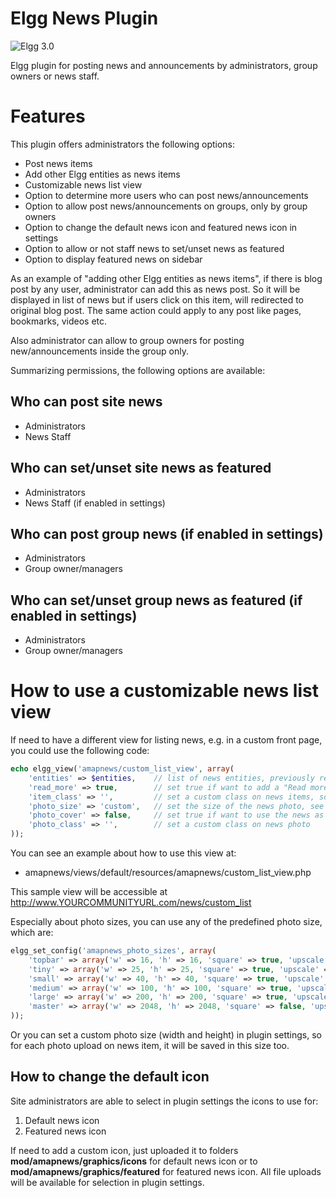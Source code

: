 Elgg News Plugin
================

![Elgg 3.0](https://img.shields.io/badge/Elgg-3.0-orange.svg?style=flat-square)

Elgg plugin for posting news and announcements by administrators, group owners or news staff.

# Features

This plugin offers administrators the following options:

- Post news items
- Add other Elgg entities as news items
- Customizable news list view
- Option to determine more users who can post news/announcements
- Option to allow post news/announcements on groups, only by group owners
- Option to change the default news icon and featured news icon in settings
- Option to allow or not staff news to set/unset news as featured
- Option to display featured news on sidebar

As an example of "adding other Elgg entities as news items", if there is blog post by any user, administrator can add this as news post. So it will be displayed in list of news but if users click on this item, will redirected to original blog post. The same action could apply to any post like pages, bookmarks, videos etc. 

Also administrator can allow to group owners for posting new/announcements inside the group only.

Summarizing permissions, the following options are available:

## Who can post site news

- Administrators
- News Staff

## Who can set/unset site news as featured

- Administrators
- News Staff (if enabled in settings)

## Who can post group news (if enabled in settings)

- Administrators
- Group owner/managers

## Who can set/unset group news as featured (if enabled in settings)

- Administrators
- Group owner/managers

# How to use a customizable news list view

If need to have a different view for listing news, e.g. in a custom front page, you could use the following code:

```php
echo elgg_view('amapnews/custom_list_view', array(
    'entities' => $entities,    // list of news entities, previously retrieved
    'read_more' => true,        // set true if want to add a "Read more" link for each news item
    'item_class' => '',         // set a custom class on news items, so it could be customized through CSS
    'photo_size' => 'custom',   // set the size of the news photo, see more details below
    'photo_cover' => false,     // set true if want to use the news as cover image, otherwise it will be displayed inline with title and intro
    'photo_class' => '',        // set a custom class on news photo
));
```

You can see an example about how to use this view at:

- amapnews/views/default/resources/amapnews/custom_list_view.php

This sample view will be accessible at http://www.YOURCOMMUNITYURL.com/news/custom_list

Especially about photo sizes, you can use any of the predefined photo size, which are:

```php
elgg_set_config('amapnews_photo_sizes', array(
    'topbar' => array('w' => 16, 'h' => 16, 'square' => true, 'upscale' => false),
    'tiny' => array('w' => 25, 'h' => 25, 'square' => true, 'upscale' => false),
    'small' => array('w' => 40, 'h' => 40, 'square' => true, 'upscale' => false),
    'medium' => array('w' => 100, 'h' => 100, 'square' => true, 'upscale' => false),
    'large' => array('w' => 200, 'h' => 200, 'square' => true, 'upscale' => false),
    'master' => array('w' => 2048, 'h' => 2048, 'square' => false, 'upscale' => false),
));
```

Or you can set a custom photo size (width and height) in plugin settings, so for each photo upload on news item, it will be saved in this size too.

## How to change the default icon

Site administrators are able to select in plugin settings the icons to use for:

1. Default news icon
2. Featured news icon

If need to add a custom icon, just uploaded it to folders **mod/amapnews/graphics/icons** for default news icon or to **mod/amapnews/graphics/featured** for featured news icon. All file uploads will be available for selection in plugin settings.
